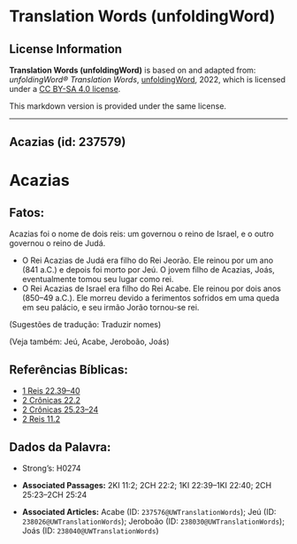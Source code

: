 # Translation Words (unfoldingWord)

## License Information

**Translation Words (unfoldingWord)** is based on and adapted from: _unfoldingWord® Translation Words_, [unfoldingWord](https://unfoldingword.org/utw), 2022, which is licensed under a [CC BY-SA 4.0 license](https://creativecommons.org/licenses/by-sa/4.0/legalcode.en).

This markdown version is provided under the same license.



--------------------------------

## Acazias (id: 237579)

Acazias
=======

Fatos:
------

Acazias foi o nome de dois reis: um governou o reino de Israel, e o outro governou o reino de Judá.

* O Rei Acazias de Judá era filho do Rei Jeorão. Ele reinou por um ano (841 a.C.) e depois foi morto por Jeú. O jovem filho de Acazias, Joás, eventualmente tomou seu lugar como rei.
* O Rei Acazias de Israel era filho do Rei Acabe. Ele reinou por dois anos (850–49 a.C.). Ele morreu devido a ferimentos sofridos em uma queda em seu palácio, e seu irmão Jorão tornou\-se rei.

(Sugestões de tradução: Traduzir nomes)

(Veja também: Jeú, Acabe, Jeroboão, Joás)

Referências Bíblicas:
---------------------

* [1 Reis 22\.39–40](https://ref.ly/1Kgs22:39-1Kgs22:40)
* [2 Crônicas 22\.2](https://ref.ly/2Chr22:2)
* [2 Crônicas 25\.23–24](https://ref.ly/2Chr25:23-2Chr25:24)
* [2 Reis 11\.2](https://ref.ly/2Kgs11:2)

Dados da Palavra:
-----------------

* Strong’s: H0274

* **Associated Passages:** 2KI 11:2; 2CH 22:2; 1KI 22:39–1KI 22:40; 2CH 25:23–2CH 25:24
* **Associated Articles:** Acabe (ID: `237576@UWTranslationWords`); Jeú (ID: `238026@UWTranslationWords`); Jeroboão (ID: `238030@UWTranslationWords`); Joás (ID: `238040@UWTranslationWords`)


